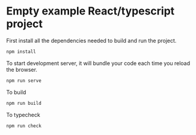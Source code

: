 # Empty example React/typescript project

First install all the dependencies needed to build and run the project.
```sh
npm install
```

To start development server, it will bundle your code each time you reload the browser.
```sh
npm run serve
```

To build
```sh
npm run build
```

To typecheck
```sh
npm run check
```
